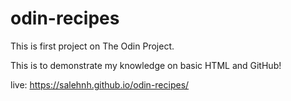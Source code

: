 # odin-recipes

This is first project on The Odin Project.

This is to demonstrate my knowledge on basic HTML and GitHub!


live: https://salehnh.github.io/odin-recipes/
